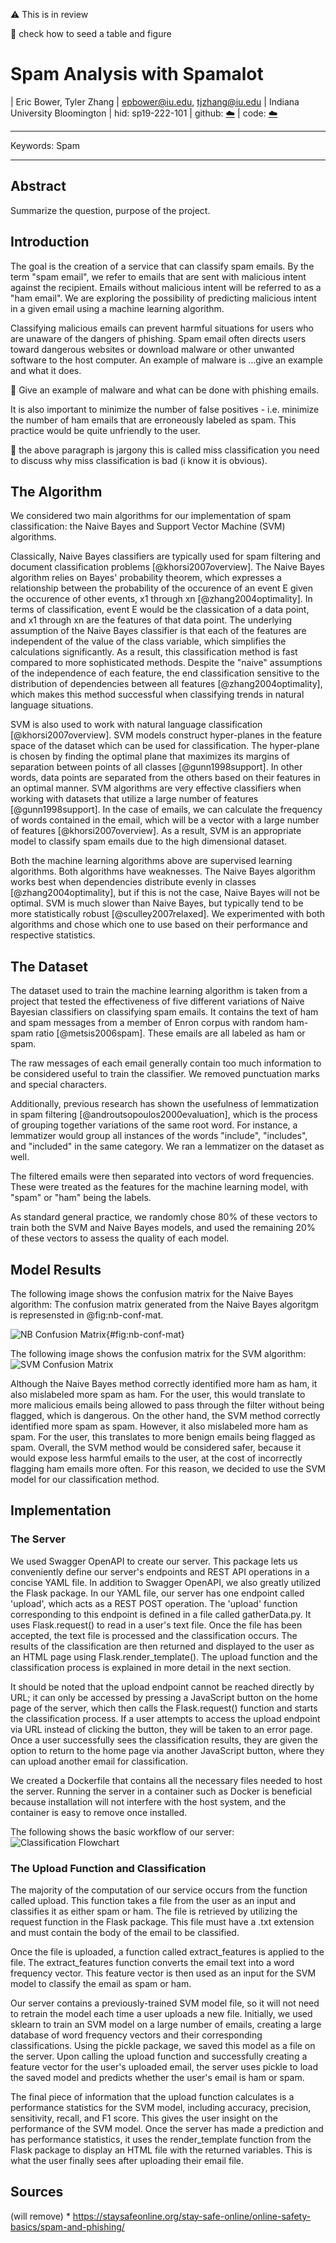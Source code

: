 :warning: This is in review 

:wave: check how to seed a table and figure

# Spam Analysis with Spamalot

| Eric Bower, Tyler Zhang
| epbower@iu.edu, tjzhang@iu.edu
| Indiana University Bloomington
| hid: sp19-222-101
| github: [:cloud:](https://github.com/cloudmesh-community/sp19-222-101/blob/master/project-report/report.md)
| code: [:cloud:](https://github.com/cloudmesh-community/sp19-222-101/tree/master/project-code)

---

Keywords: Spam

---

 

## Abstract

Summarize the question, purpose of the project. 

## Introduction

The goal is the creation of a service that can classify spam emails. By the term
"spam email", we refer to emails that are sent with malicious intent against the
recipient. Emails without malicious intent will be referred to as a "ham email".
We are exploring the possibility of predicting malicious intent in a given email
using a machine learning algorithm.

Classifying malicious emails can prevent harmful situations for users who are
unaware of the dangers of phishing. Spam email often directs users toward dangerous
websites or download malware or other unwanted software to the host computer. An 
example of malware is ...give an example and what it does.

:wave: Give an example of malware and what can be done with phishing emails. 

It is also important to minimize the number of false positives - i.e. minimize
the number of ham emails that are erroneously labeled as spam. This practice
would be quite unfriendly to the user.

:wave: the above paragraph is jargony this is called miss classification
you need to discuss why miss classification is bad (i know it is obvious). 

## The Algorithm

We considered two main algorithms for our implementation of spam classification:
the Naive Bayes and Support Vector Machine (SVM) algorithms.

Classically, Naive Bayes classifiers are typically used for spam filtering and
document classification problems [@khorsi2007overview]. The Naive Bayes
algorithm relies on Bayes' probability theorem, which expresses a relationship
between the probability of the occurence of an event E given the occurence of
other events, x1 through xn [@zhang2004optimality]. In terms of classification,
event E would be the classication of a data point, and x1 through xn are the
features of that data point. The underlying assumption of the Naive Bayes
classifier is that each of the features are independent of the value of the
class variable, which simplifies the calculations significantly. As a result,
this classification method is fast compared to more sophisticated
methods. Despite the "naive" assumptions of the independence of each feature,
the end classification sensitive to the distribution of dependencies between all
features [@zhang2004optimality], which makes this method successful when
classifying trends in natural language situations.

SVM is also used to work with natural language classification
[@khorsi2007overview]. SVM models construct hyper-planes in the feature space of
the dataset which can be used for classification. The hyper-plane is chosen by
finding the optimal plane that maximizes its margins of separation between
points of all classes [@gunn1998support]. In other words, data points are
separated from the others based on their features in an optimal manner. SVM
algorithms are very effective classifiers when working with datasets that
utilize a large number of features [@gunn1998support]. In the case of emails, we
can calculate the frequency of words contained in the email, which will be a
vector with a large number of features [@khorsi2007overview]. As a result, SVM
is an appropriate model to classify spam emails due to the high dimensional
dataset.

Both the machine learning algorithms above are supervised learning
algorithms. Both algorithms have weaknesses. The Naive Bayes algorithm works
best when dependencies distribute evenly in classes [@zhang2004optimality], but
if this is not the case, Naive Bayes will not be optimal. SVM is much slower
than Naive Bayes, but typically tend to be more statistically robust
[@sculley2007relaxed]. We experimented with both algorithms and chose which one
to use based on their performance and respective statistics.

## The Dataset

The dataset used to train the machine learning algorithm is taken from a project
that tested the effectiveness of five different variations of Naive Bayesian
classifiers on classifying spam emails. It contains the text of ham and spam
messages from a member of Enron corpus with random ham-spam ratio
[@metsis2006spam]. These emails are all labeled as ham or spam.

The raw messages of each email generally contain too much information to be
considered useful to train the classifier. We removed punctuation marks and
special characters.

Additionally, previous research has shown the usefulness of lemmatization in
spam filtering [@androutsopoulos2000evaluation], which is the process of
grouping together variations of the same root word. For instance, a lemmatizer
would group all instances of the words "include", "includes", and "included" in
the same category. We ran a lemmatizer on the dataset as well.

The filtered emails were then separated into vectors of word frequencies. These
were treated as the features for the machine learning model, with "spam" or
"ham" being the labels.

As standard general practice, we randomly chose 80% of these vectors to train
both the SVM and Naive Bayes models, and used the remaining 20% of these vectors
to assess the quality of each model.

## Model Results

The following image shows the confusion matrix for the Naive Bayes algorithm:
The confusion matrix generated from the Naive Bayes algoritgm is represensted
in @fig:nb-conf-mat. 

![NB Confusion Matrix](images/NB_Confusion_Matrix.png){#fig:nb-conf-mat}

The following image shows the confusion matrix for the SVM algorithm:
![SVM Confusion Matrix](images/SVM_Confusion_Matrix.png)

Although the Naive Bayes method correctly identified more ham as ham, it also
mislabeled more spam as ham. For the user, this would translate to more
malicious emails being allowed to pass through the filter without being flagged,
which is dangerous. On the other hand, the SVM method correctly identified more
spam as spam. However, it also mislabeled more ham as spam. For the user, this
translates to more benign emails being flagged as spam. Overall, the SVM method
would be considered safer, because it would expose less harmful emails to the
user, at the cost of incorrectly flagging ham emails more often. For this
reason, we decided to use the SVM model for our classification method.

## Implementation

### The Server

We used Swagger OpenAPI to create our server. This package lets us conveniently
define our server's endpoints and REST API operations in a concise YAML file. In
addition to Swagger OpenAPI, we also greatly utilized the Flask package. In our
YAML file, our server has one endpoint called 'upload', which acts as a REST
POST operation. The 'upload' function corresponding to this endpoint is defined
in a file called gatherData.py. It uses Flask.request() to read in a user's text
file. Once the file has been accepted, the text file is processed and the
classification occurs. The results of the classification are then returned and
displayed to the user as an HTML page using Flask.render_template(). The upload
function and the classification process is explained in more detail in the next
section.

It should be noted that the upload endpoint cannot be reached directly by URL;
it can only be accessed by pressing a JavaScript button on the home page of the
server, which then calls the Flask.request() function and starts the
classification process. If a user attempts to access the upload endpoint via URL
instead of clicking the button, they will be taken to an error page. Once a user
successfully sees the classification results, they are given the option to
return to the home page via another JavaScript button, where they can upload
another email for classification.

We created a Dockerfile that contains all the necessary files needed to host the
server. Running the server in a container such as Docker is beneficial because
installation will not interfere with the host system, and the container is easy
to remove once installed.

The following shows the basic workflow of our server:
![Classification Flowchart](images/classification_workflow.png)

### The Upload Function and Classification

The majority of the computation of our service occurs from the function called
upload. This function takes a file from the user as an input and classifies it
as either spam or ham. The file is retrieved by utilizing the request function
in the Flask package. This file must have a .txt extension and must contain the
body of the email to be classified.

Once the file is uploaded, a function called extract_features is applied to the
file. The extract_features function converts the email text into a word
frequency vector. This feature vector is then used as an input for the SVM model
to classify the email as spam or ham.

Our server contains a previously-trained SVM model file, so it will not need to
retrain the model each time a user uploads a new file. Initially, we used
sklearn to train an SVM model on a large number of emails, creating a large
database of word frequency vectors and their corresponding
classifications. Using the pickle package, we saved this model as a file on the
server. Upon calling the upload function and successfully creating a feature
vector for the user's uploaded email, the server uses pickle to load the saved
model and predicts whether the user's email is ham or spam.

The final piece of information that the upload function calculates is a
performance statistics for the SVM model, including accuracy, precision,
sensitivity, recall, and F1 score. This gives the user insight on the
performance of the SVM model. Once the server has made a prediction and has
performance statistics, it uses the render_template function from the Flask
package to display an HTML file with the returned variables. This is what the
user finally sees after uploading their email file.

## Sources

(will remove) * <https://staysafeonline.org/stay-safe-online/online-safety-basics/spam-and-phishing/>
